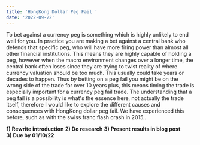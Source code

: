 ```yaml
---
title: 'HongKong Dollar Peg Fail '
date: '2022-09-22'
---
```


To bet against a currency peg is something which is highly unlikely to end well for you. In practice you are making a bet against a central bank who defends that specific peg, who will have more firing power than almost all other financial institutions. This means they are highly capable of holding a peg, however when the macro environment changes over a longer time, the central bank often loses since they are trying to twist reality of where currency valuation should be too much. This usually could take years or decades to happen. Thus by betting on a peg fail you might be on the wrong side of the trade for over 10 years plus, this means timing the trade is especially important for a currency peg fail trade. The understanding that a peg fail is a possibility is what's the essence here, not actually the trade itself, therefore I would like to explore the different causes and consequences with HongKong dollar peg fail. We have experienced this before, such as with the swiss franc flash crash in 2015..

**1) Rewrite introduction** 
**2) Do research**
**3) Present results in blog post**  
**3) Due by 01/10/22** 

